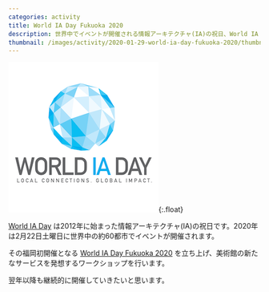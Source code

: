 ```yaml
---
categories: activity
title: World IA Day Fukuoka 2020
description: 世界中でイベントが開催される情報アーキテクチャ(IA)の祝日、World IA Dayの福岡版を立ち上げました。
thumbnail: /images/activity/2020-01-29-world-ia-day-fukuoka-2020/thumbnail.png
---
```


![World IA Day 2020 のロゴ](/images/activity/2020-01-28-world-ia-day-fukuoka-2020/thumbnail.png){:.float}

[World IA Day](https://www.worldiaday.org/) は2012年に始まった情報アーキテクチャ(IA)の祝日です。2020年は2月22日土曜日に世界中の約60都市でイベントが開催されます。

その福岡初開催となる [World IA Day Fukuoka 2020](https://www.worldiaday.org/events/fukuoka/2020) を立ち上げ、美術館の新たなサービスを発想するワークショップを行います。

翌年以降も継続的に開催していきたいと思います。

